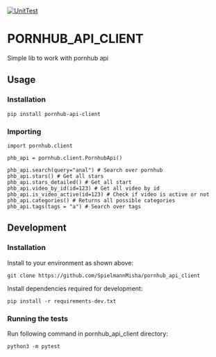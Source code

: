 [![UnitTest](https://github.com/Spielmannmisha/pornhub_api_client/actions/workflows/unit_test.yml/badge.svg)](https://github.com/Spielmannmisha/pornhub_api_client/actions/workflows/unit_test.yml)

# PORNHUB_API_CLIENT
Simple lib to work with pornhub api

## Usage

### Installation

```
pip install pornhub-api-client
```

### Importing

```
import pornhub.client

phb_api = pornhub.client.PornhubApi()

phb_api.search(query="anal") # Search over pornhub
phb_api.stars() # Get all stars
phb_api.stars_detailed() # Get all start
phb_api.video_by_id(id=123) # Get all video by id
phb_api.is_video_active(id=123) # Check if video is active or not
phb_api.categories() # Returns all possible categories
phb_api.tags(tags = "a") # Search over tags
```

## Development

### Installation

Install to your environment as shown above:

```
git clone https://github.com/SpielmannMisha/pornhub_api_client
```

Install dependencies required for development:

```
pip install -r requirements-dev.txt
```

### Running the tests

Run following command in pornhub_api_client directory:
```
python3 -m pytest
```
